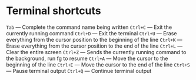 # Terminal shortcuts

`Tab` &mdash; Complete the command name being written
`Ctrl+C` &mdash; Exit the currently running command
`Ctrl+D` &mdash; Exit the terminal
`Ctrl+U` &mdash; Erase everything from the cursor position to the beginning of the line
`Ctrl+K` &mdash; Erase everything from the cursor position to the end of the line
`Ctrl+L` &mdash; Clear the entire screen
`Ctrl+Z` &mdash; Sends the currently running command to the background, run fg to resume
`Ctrl+A` &mdash; Move the cursor to the beginning of the line
`Ctrl+E` &mdash; Move the cursor to the end of the line
`Ctrl+S` &mdash; Pause terminal output
`Ctrl+Q` &mdash; Continue terminal output

